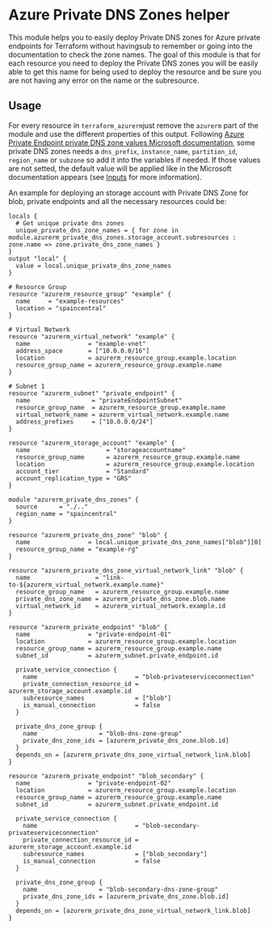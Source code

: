 # Azure Private DNS Zones helper

This module helps you to easily deploy Private DNS zones for Azure private endpoints for Terraform without havingsub to remember or going into the documentation to check the zone names. The goal of this module is that for each resource you need to deploy the Private DNS zones you will be easily able to get this name for being used to deploy the resource and be sure you are not having any error on the name or the subresource.

## Usage

For every resource in `terraform_azurerm`just remove the `azurerm` part of the module and use the different properties of this output. Following [Azure Private Endpoint private DNS zone values Microsoft documentation](https://learn.microsoft.com/en-us/azure/private-link/private-endpoint-dns), some private DNS zones needs a `dns_prefix`, `instance_name`, `partition_id`, `region_name` or `subzone` so add it into the variables if needed. If those values are not setted, the default value will be applied like in the Microsoft documentation appears (see [Inputs](#Inputs) for more information).

An example for deploying an storage account with Private DNS Zone for blob, private endpoints and all the necessary resources could be:

```hcl
locals {
  # Get unique private dns zones
  unique_private_dns_zone_names = { for zone in module.azurerm_private_dns_zones.storage_account.subresources : zone.name => zone.private_dns_zone_names }
}
output "local" {
  value = local.unique_private_dns_zone_names
}

# Resource Group
resource "azurerm_resource_group" "example" {
  name     = "example-resources"
  location = "spaincentral"
}

# Virtual Network
resource "azurerm_virtual_network" "example" {
  name                = "example-vnet"
  address_space       = ["10.0.0.0/16"]
  location            = azurerm_resource_group.example.location
  resource_group_name = azurerm_resource_group.example.name
}

# Subnet 1
resource "azurerm_subnet" "private_endpoint" {
  name                 = "privateEndpointSubnet"
  resource_group_name  = azurerm_resource_group.example.name
  virtual_network_name = azurerm_virtual_network.example.name
  address_prefixes     = ["10.0.0.0/24"]
}

resource "azurerm_storage_account" "example" {
  name                     = "storageaccountname"
  resource_group_name      = azurerm_resource_group.example.name
  location                 = azurerm_resource_group.example.location
  account_tier             = "Standard"
  account_replication_type = "GRS"
}

module "azurerm_private_dns_zones" {
  source      = "./.."
  region_name = "spaincentral"
}

resource "azurerm_private_dns_zone" "blob" {
  name                = local.unique_private_dns_zone_names["blob"][0]
  resource_group_name = "example-rg"
}

resource "azurerm_private_dns_zone_virtual_network_link" "blob" {
  name                  = "link-to-${azurerm_virtual_network.example.name}"
  resource_group_name   = azurerm_resource_group.example.name
  private_dns_zone_name = azurerm_private_dns_zone.blob.name
  virtual_network_id    = azurerm_virtual_network.example.id
}

resource "azurerm_private_endpoint" "blob" {
  name                = "private-endpoint-01"
  location            = azurerm_resource_group.example.location
  resource_group_name = azurerm_resource_group.example.name
  subnet_id           = azurerm_subnet.private_endpoint.id

  private_service_connection {
    name                           = "blob-privateserviceconnection"
    private_connection_resource_id = azurerm_storage_account.example.id
    subresource_names              = ["blob"]
    is_manual_connection           = false
  }

  private_dns_zone_group {
    name                 = "blob-dns-zone-group"
    private_dns_zone_ids = [azurerm_private_dns_zone.blob.id]
  }
  depends_on = [azurerm_private_dns_zone_virtual_network_link.blob]
}

resource "azurerm_private_endpoint" "blob_secondary" {
  name                = "private-endpoint-02"
  location            = azurerm_resource_group.example.location
  resource_group_name = azurerm_resource_group.example.name
  subnet_id           = azurerm_subnet.private_endpoint.id

  private_service_connection {
    name                           = "blob-secondary-privateserviceconnection"
    private_connection_resource_id = azurerm_storage_account.example.id
    subresource_names              = ["blob_secondary"]
    is_manual_connection           = false
  }

  private_dns_zone_group {
    name                 = "blob-secondary-dns-zone-group"
    private_dns_zone_ids = [azurerm_private_dns_zone.blob.id]
  }
  depends_on = [azurerm_private_dns_zone_virtual_network_link.blob]
}
```


